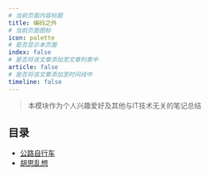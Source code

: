 ```yaml
---
# 当前页面内容标题
title: 编码之外
# 当前页面图标
icon: palette
# 是否显示本页面
index: false
# 是否将该文章添加至文章列表中
article: false
# 是否将该文章添加至时间线中
timeline: false
---
```


>本模块作为个人兴趣爱好及其他与IT技术无关的笔记总结

## 目录

-   [公路自行车](roadbike/README.md)
-   [胡思乱想](wildimagin/README.md)